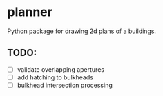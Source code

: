 planner
=======

Python package for drawing 2d plans of a buildings.

## TODO:

-  [ ] validate overlapping apertures
-  [ ] add hatching to bulkheads
-  [ ] bulkhead intersection processing